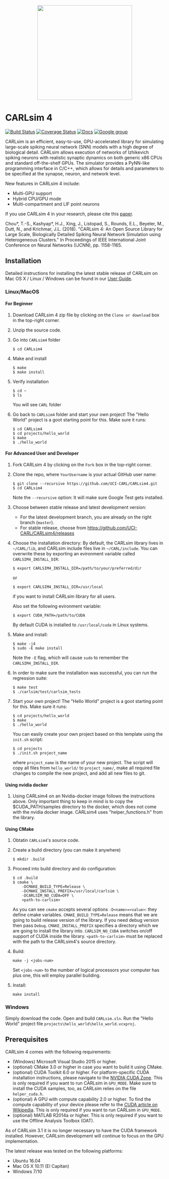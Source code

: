 <div align="center">
	<img src="http://socsci.uci.edu/~jkrichma/CARL-Logo-small.jpg" width="300"/>
</div>

# CARLsim 4

[![Build Status](https://travis-ci.org/UCI-CARL/CARLsim4.svg?branch=master)](https://travis-ci.org/UCI-CARL/CARLsim4)
[![Coverage Status](https://coveralls.io/repos/github/UCI-CARL/CARLsim4/badge.svg?branch=master)](https://coveralls.io/github/UCI-CARL/CARLsim4?branch=master)
[![Docs](https://img.shields.io/badge/docs-v4.0.0-blue.svg)](http://uci-carl.github.io/CARLsim4)
[![Google group](https://img.shields.io/badge/Google-Discussion%20group-blue.svg)](https://groups.google.com/forum/#!forum/carlsim-snn-simulator)

CARLsim is an efficient, easy-to-use, GPU-accelerated library for simulating large-scale spiking neural network (SNN) models with a high degree of biological detail. CARLsim allows execution of networks of Izhikevich spiking neurons with realistic synaptic dynamics on both generic x86 CPUs and standard off-the-shelf GPUs. The simulator provides a PyNN-like programming interface in C/C++, which allows for details and parameters to be specified at the synapse, neuron, and network level.

New features in CARLsim 4 include:
- Multi-GPU support
- Hybrid CPU/GPU mode
- Multi-compartment and LIF point neurons

If you use CARLsim 4 in your research, please cite this [paper](https://www.socsci.uci.edu/~jkrichma/Chou-Kashyap-CARLsim4-IJCNN2018.pdf).

Chou*, T.-S., Kashyap*, H.J., Xing, J., Listopad, S., Rounds, E.L., Beyeler, M., Dutt, N., and Krichmar, J.L. (2018). "CARLsim 4: An Open Source Library for Large Scale, Biologically Detailed Spiking Neural Network Simulation using Heterogeneous Clusters." In Proceedings of IEEE International Joint Conference on Neural Networks (IJCNN), pp. 1158-1165.

## Installation

Detailed instructions for installing the latest stable release of CARLsim on Mac OS X / Linux / Windows
can be found in our [User Guide](http://uci-carl.github.io/CARLsim4/ch1_getting_started.html).

### Linux/MacOS

#### For Beginner

1. Download CARLsim 4 zip file by clicking on the `Clone or download` box in the top-right corner.

2. Unzip the source code.

3. Go into `CARLsim4` folder
   ```
   $ cd CARLsim4
   ```

4. Make and install
   ```
   $ make
   $ make install
   ```

5. Verify installation
   ```
   $ cd ~
   $ ls
   ```
   You will see `CARL` folder

6. Go back to `CARLsim4` folder and start your own project! The "Hello World" project is a goot starting point for this.
   Make sure it runs:
   ```
   $ cd CARLsim4
   $ cd projects/hello_world
   $ make
   $ ./hello_world
   ```

#### For Advanced User and Developer

1. Fork CARLsim 4 by clicking on the `Fork` box in the top-right corner.

2. Clone the repo, where `YourUsername` is your actual GitHub user name:
   ```
   $ git clone --recursive https://github.com/UCI-CARL/CARLsim4.git
   $ cd CARLsim4
   ```
   Note the `--recursive` option: It will make sure Google Test gets installed.

3. Choose between stable release and latest development version:
   - For the latest development branch, you are already on the right branch (`master`).
   - For stable release, choose from https://github.com/UCI-CARL/CARLsim4/releases

4. Choose the installation directory: By default, the CARLsim library lives in `~/CARL/lib`, and CARLsim include files live in `~/CARL/include`.
    You can overwrite these by exporting an evironment variable called `CARLSIM4_INSTALL_DIR`:
    ```
    $ export CARLSIM4_INSTALL_DIR=/path/to/your/preferred/dir
    ```
    or
    ```
    $ export CARLSIM4_INSTALL_DIR=/usr/local
    ```
    if you want to install CARLsim library for all users.
    
    Also set the following evironment variable:
    ```
    $ export CUDA_PATH=/path/to/CUDA
    ```
    By default CUDA is installed to `/usr/local/cuda` in Linux systems.

5. Make and install:
   ```
   $ make -j4
   $ sudo -E make install
   ```
   Note the `-E` flag, which will cause `sudo` to remember the `CARLSIM4_INSTALL_DIR`.

7. In order to make sure the installation was successful, you can run the regression suite:

   ```
   $ make test
   $ ./carlsim/test/carlsim_tests
   ```
   
8. Start your own project! The "Hello World" project is a goot starting point for this.
   Make sure it runs:

   ```
   $ cd projects/hello_world
   $ make
   $ ./hello_world
   ```

   You can easily create your own project based on this template using the `init.sh` script:

   ```
   $ cd projects
   $ ./init.sh project_name
   ```
   where `project_name` is the name of your new project.
   The script will copy all files from `hello_world/` to `project_name/`, make all required
   file changes to compile the new project, and add all new files to git.

#### Using nvidia docker
1. Using CARLsim4 on an Nvidia-docker image follows the instructions above. Only important thing to keep in mind is to copy the $CUDA_PATH/samples directory to the docker, which does not come with the nvidia docker image. CARLsim4 uses "helper_functions.h" from the library.

#### Using CMake

1. Obtatin `CARLsim4`'s source code.

2. Create a build directory (you can make it anywhere)

   ```
   $ mkdir .build
   ```

3. Proceed into build directory and do configuration:

   ```
   $ cd .build
   $ cmake \
       -DCMAKE_BUILD_TYPE=Release \
       -DCMAKE_INSTALL_PREFIX=/usr/local/carlsim \
       -DCARLSIM_NO_CUDA=OFF \
       <path-to-carlsim>
   ```

   As you can see `cmake` accepts several options `-D<name>=<value>`: they define cmake variables.
   `CMAKE_BUILD_TYPE=Release` means that we are going to build release version of the library.
   If you need debug version then pass `Debug`.
   `CMAKE_INSTALL_PREFIX` specifies a directory which we are going to install the library into.
   `CARLSIM_NO_CUDA` switches on/off support of CUDA inside the library.
   `<path-to-carlsim>` must be replaced with the path to the CARLsim4's source directory.

4. Build:

   ```
   make -j <jobs-num>
   ```
   
   Set `<jobs-num>` to the number of logical processors your computer has plus one,
   this will employ parallel building.

5. Install:

   ```
   make install
   ```
   
### Windows

Simply download the code. Open and build `CARLsim.sln`. Run the "Hello World" project file
`projects\hello_world\hello_world.vcxproj`.


## Prerequisites

CARLsim 4 comes with the following requirements:
- (Windows) Microsoft Visual Studio 2015 or higher.
- (optional) CMake 3.0 or higher in case you want to build it using CMake.
- (optional) CUDA Toolkit 6.0 or higher. For platform-specific CUDA installation instructions, please navigate to 
  the [NVIDIA CUDA Zone](https://developer.nvidia.com/cuda-zone).
  This is only required if you want to run CARLsim in `GPU_MODE`. Make sure to install the 
  CUDA samples, too, as CARLsim relies on the file `helper_cuda.h`.
- (optional) A GPU with compute capability 2.0 or higher. To find the compute capability of your device please 
  refer to the [CUDA article on Wikipedia](http://en.wikipedia.org/wiki/CUDA).
  This is only required if you want to run CARLsim in `GPU_MODE`.
- (optional) MATLAB R2014a or higher. This is only required if you want to use the Offline Analysis Toolbox (OAT).

As of CARLsim 3.1 it is no longer necessary to have the CUDA framework installed. However, CARLsim development 
will continue to focus on the GPU implementation.

The latest release was tested on the following platforms:
- Ubuntu 16.04
- Mac OS X 10.11 (El Capitan)
- Windows 7/10
